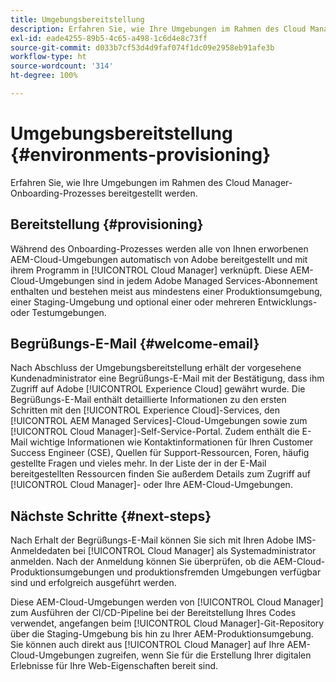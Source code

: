 ```yaml
---
title: Umgebungsbereitstellung
description: Erfahren Sie, wie Ihre Umgebungen im Rahmen des Cloud Manager-Onboarding-Prozesses bereitgestellt werden.
exl-id: eade4255-89b5-4c65-a498-1c6d4e8c73ff
source-git-commit: d033b7cf53d4d9faf074f1dc09e2958eb91afe3b
workflow-type: ht
source-wordcount: '314'
ht-degree: 100%

---
```



# Umgebungsbereitstellung {#environments-provisioning}

Erfahren Sie, wie Ihre Umgebungen im Rahmen des Cloud Manager-Onboarding-Prozesses bereitgestellt werden.

## Bereitstellung {#provisioning}

Während des Onboarding-Prozesses werden alle von Ihnen erworbenen AEM-Cloud-Umgebungen automatisch von Adobe bereitgestellt und mit ihrem Programm in [!UICONTROL Cloud Manager] verknüpft. Diese AEM-Cloud-Umgebungen sind in jedem Adobe Managed Services-Abonnement enthalten und bestehen meist aus mindestens einer Produktionsumgebung, einer Staging-Umgebung und optional einer oder mehreren Entwicklungs- oder Testumgebungen.

## Begrüßungs-E-Mail {#welcome-email}

Nach Abschluss der Umgebungsbereitstellung erhält der vorgesehene Kundenadministrator eine Begrüßungs-E-Mail mit der Bestätigung, dass ihm Zugriff auf Adobe [!UICONTROL Experience Cloud] gewährt wurde. Die Begrüßungs-E-Mail enthält detaillierte Informationen zu den ersten Schritten mit den [!UICONTROL Experience Cloud]-Services, den [!UICONTROL AEM Managed Services]-Cloud-Umgebungen sowie zum [!UICONTROL Cloud Manager]-Self-Service-Portal. Zudem enthält die E-Mail wichtige Informationen wie Kontaktinformationen für Ihren Customer Success Engineer (CSE), Quellen für Support-Ressourcen, Foren, häufig gestellte Fragen und vieles mehr. In der Liste der in der E-Mail bereitgestellten Ressourcen finden Sie außerdem Details zum Zugriff auf [!UICONTROL Cloud Manager]- oder Ihre AEM-Cloud-Umgebungen.

## Nächste Schritte {#next-steps}

Nach Erhalt der Begrüßungs-E-Mail können Sie sich mit Ihren Adobe IMS-Anmeldedaten bei [!UICONTROL Cloud Manager] als Systemadministrator anmelden. Nach der Anmeldung können Sie überprüfen, ob die AEM-Cloud-Produktionsumgebungen und produktionsfremden Umgebungen verfügbar sind und erfolgreich ausgeführt werden.

Diese AEM-Cloud-Umgebungen werden von [!UICONTROL Cloud Manager] zum Ausführen der CI/CD-Pipeline bei der Bereitstellung Ihres Codes verwendet, angefangen beim [!UICONTROL Cloud Manager]-Git-Repository über die Staging-Umgebung bis hin zu Ihrer AEM-Produktionsumgebung. Sie können auch direkt aus [!UICONTROL Cloud Manager] auf Ihre AEM-Cloud-Umgebungen zugreifen, wenn Sie für die Erstellung Ihrer digitalen Erlebnisse für Ihre Web-Eigenschaften bereit sind.
